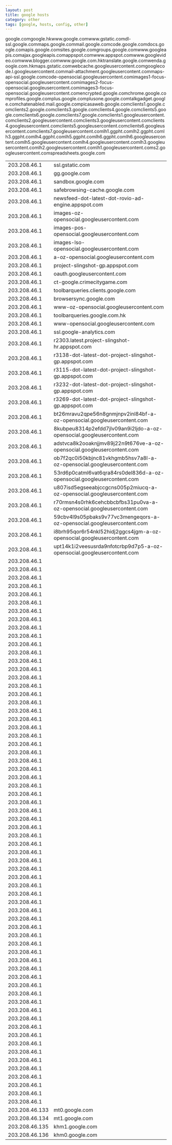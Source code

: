 ```yaml
---
layout: post
title: google hosts
category: other
tags: [google, hosts, config, other]
---
```


<table class="table table-bordered table-striped">
  <tr><td>203.208.46.1</td><td>ssl.gstatic.com</td></tr>
  <tr><td>203.208.46.1</td><td>gg.google.com</td></tr>
  <tr><td>203.208.46.1</td><td>sandbox.google.com</td></tr>
  <tr><td>203.208.46.1</td><td>safebrowsing-cache.google.com</td></tr>
  <tr><td>203.208.46.1</td><td>newsfeed-dot-latest-dot-rovio-ad-engine.appspot.com</td></tr>
  <tr><td>203.208.46.1</td><td>images-oz-opensocial.googleusercontent.com</td></tr>
  <tr><td>203.208.46.1</td><td>images-pos-opensocial.googleusercontent.com</td></tr>
  <tr><td>203.208.46.1</td><td>images-lso-opensocial.googleusercontent.com</td></tr>
  <tr><td>203.208.46.1</td><td>a-oz-opensocial.googleusercontent.com</td></tr>
  <tr><td>203.208.46.1</td><td>project-slingshot-gp.appspot.com</td></tr>
  <tr><td>203.208.46.1</td><td>oauth.googleusercontent.com</td></tr>
  <tr><td>203.208.46.1</td><td>ct-google.crimecitygame.com</td></tr>
  <tr><td>203.208.46.1</td><td>toolbarqueries.clients.google.com</td></tr>
  <tr><td>203.208.46.1</td><td>browsersync.google.com</td></tr>
  <tr><td>203.208.46.1</td><td>www-oz-opensocial.googleusercontent.com</td></tr>
  <tr><td>203.208.46.1</td><td>toolbarqueries.google.com.hk</td></tr>
  <tr><td>203.208.46.1</td><td>www-opensocial.googleusercontent.com</td></tr>
  <tr><td>203.208.46.1</td><td>ssl.google-analytics.com</td></tr>
  <tr><td>203.208.46.1</td><td>r2303.latest.project-slingshot-hr.appspot.com</td></tr>
  <tr><td>203.208.46.1</td><td>r3138-dot-latest-dot-project-slingshot-gp.appspot.com</td></tr>
  <tr><td>203.208.46.1</td><td>r3115-dot-latest-dot-project-slingshot-gp.appspot.com</td></tr>
  <tr><td>203.208.46.1</td><td>r3232-dot-latest-dot-project-slingshot-gp.appspot.com</td></tr>
  <tr><td>203.208.46.1</td><td>r3269-dot-latest-dot-project-slingshot-gp.appspot.com</td></tr>
  <tr><td>203.208.46.1</td><td>bt26mravu2qpe56n8gnmjnpv2inl84bf-a-oz-opensocial.googleusercontent.com</td></tr>
  <tr><td>203.208.46.1</td><td>8kubpeu8314p2efdd7jlv09an9i2ljdo-a-oz-opensocial.googleusercontent.com</td></tr>
  <tr><td>203.208.46.1</td><td>adstvca8k2ooaknjjmv89j22n9t676ve-a-oz-opensocial.googleusercontent.com</td></tr>
  <tr><td>203.208.46.1</td><td>ob7f2qc0i50kbjnc81vkhgmb5hsv7a8l-a-oz-opensocial.googleusercontent.com</td></tr>
  <tr><td>203.208.46.1</td><td>53rd6p0catml6vat6qra84rs0del836d-a-oz-opensocial.googleusercontent.com</td></tr>
  <tr><td>203.208.46.1</td><td>u807isd5egseeabjccgcns005p2miucq-a-oz-opensocial.googleusercontent.com</td></tr>
  <tr><td>203.208.46.1</td><td>r70rmsn4s0rhk6cehcbbcbfbs31pu0va-a-oz-opensocial.googleusercontent.com</td></tr>
  <tr><td>203.208.46.1</td><td>59cbv4l9s05pbaks9v77vc3mengeqors-a-oz-opensocial.googleusercontent.com</td></tr>
  <tr><td>203.208.46.1</td><td>i8brh95qor6r54nkl52hidj2ggcs4jgm-a-oz-opensocial.googleusercontent.com</td></tr>
  <tr><td>203.208.46.1</td><td>upt14k1i2veesusrda9nfotcrbp9d7p5-a-oz-opensocial.googleusercontent.com</td></tr>
  <tr><td>203.208.46.1</td></td>google.com</td></tr>
  <tr><td>203.208.46.1</td></td>google.hk</td></tr>
  <tr><td>203.208.46.1</td></td>www.google.com</td></tr>
  <tr><td>203.208.46.1</td></td>www.gstatic.com</td></tr>
  <tr><td>203.208.46.1</td></td>dl-ssl.google.com</td></tr>
  <tr><td>203.208.46.1</td></td>maps.google.com</td></tr>
  <tr><td>203.208.46.1</td></td>mail.google.com</td></tr>
  <tr><td>203.208.46.1</td></td>code.google.com</td></tr>
  <tr><td>203.208.46.1</td></td>docs.google.com</td></tr>
  <tr><td>203.208.46.1</td></td>apis.google.com</td></tr>
  <tr><td>203.208.46.1</td></td>sites.google.com</td></tr>
  <tr><td>203.208.46.1</td></td>groups.google.com</td></tr>
  <tr><td>203.208.46.1</td></td>www.googleapis.com</td></tr>
  <tr><td>203.208.46.1</td></td>ajax.googleapis.com</td></tr>
  <tr><td>203.208.46.1</td></td>appspot.com</td></tr>
  <tr><td>203.208.46.1</td></td>www.appspot.com</td></tr>
  <tr><td>203.208.46.1</td></td>www.googlevideo.com</td></tr>
  <tr><td>203.208.46.1</td></td>www.blogger.com</td></tr>
  <tr><td>203.208.46.1</td></td>www.google.com.hk</td></tr>
  <tr><td>203.208.46.1</td></td>translate.google.com</td></tr>
  <tr><td>203.208.46.1</td></td>wenda.google.com.hk</td></tr>
  <tr><td>203.208.46.1</td></td>maps.gstatic.com</td></tr>
  <tr><td>203.208.46.1</td></td>webcache.googleusercontent.com</td></tr>
  <tr><td>203.208.46.1</td></td>googlecode.l.googleusercontent.com</td></tr>
  <tr><td>203.208.46.1</td></td>mail-attachment.googleusercontent.com</td></tr>
  <tr><td>203.208.46.1</td></td>maps-api-ssl.google.com</td></tr>
  <tr><td>203.208.46.1</td></td>code-opensocial.googleusercontent.com</td></tr>
  <tr><td>203.208.46.1</td></td>images1-focus-opensocial.googleusercontent.com</td></tr>
  <tr><td>203.208.46.1</td></td>images2-focus-opensocial.googleusercontent.com</td></tr>
  <tr><td>203.208.46.1</td></td>images3-focus-opensocial.googleusercontent.com</td></tr>
  <tr><td>203.208.46.1</td></td>encrypted.google.com</td></tr>
  <tr><td>203.208.46.1</td></td>chrome.google.com</td></tr>
  <tr><td>203.208.46.1</td></td>profiles.google.com</td></tr>
  <tr><td>203.208.46.1</td></td>plus.google.com</td></tr>
  <tr><td>203.208.46.1</td></td>plusone.google.com</td></tr>
  <tr><td>203.208.46.1</td></td>talkgadget.google.com</td></tr>
  <tr><td>203.208.46.1</td></td>chatenabled.mail.google.com</td></tr>
  <tr><td>203.208.46.1</td></td>picasaweb.google.com</td></tr>
  <tr><td>203.208.46.1</td></td>clients1.google.com</td></tr>
  <tr><td>203.208.46.1</td></td>clients2.google.com</td></tr>
  <tr><td>203.208.46.1</td></td>clients3.google.com</td></tr>
  <tr><td>203.208.46.1</td></td>clients4.google.com</td></tr>
  <tr><td>203.208.46.1</td></td>clients5.google.com</td></tr>
  <tr><td>203.208.46.1</td></td>clients6.google.com</td></tr>
  <tr><td>203.208.46.1</td></td>clients7.google.com</td></tr>
  <tr><td>203.208.46.1</td></td>clients1.googleusercontent.com</td></tr>
  <tr><td>203.208.46.1</td></td>clients2.googleusercontent.com</td></tr>
  <tr><td>203.208.46.1</td></td>clients3.googleusercontent.com</td></tr>
  <tr><td>203.208.46.1</td></td>clients4.googleusercontent.com</td></tr>
  <tr><td>203.208.46.1</td></td>clients5.googleusercontent.com</td></tr>
  <tr><td>203.208.46.1</td></td>clients6.googleusercontent.com</td></tr>
  <tr><td>203.208.46.1</td></td>clients7.googleusercontent.com</td></tr>
  <tr><td>203.208.46.1</td></td>lh1.ggpht.com</td></tr>
  <tr><td>203.208.46.1</td></td>lh2.ggpht.com</td></tr>
  <tr><td>203.208.46.1</td></td>lh3.ggpht.com</td></tr>
  <tr><td>203.208.46.1</td></td>lh4.ggpht.com</td></tr>
  <tr><td>203.208.46.1</td></td>lh5.ggpht.com</td></tr>
  <tr><td>203.208.46.1</td></td>lh6.ggpht.com</td></tr>
  <tr><td>203.208.46.1</td></td>lh6.googleusercontent.com</td></tr>
  <tr><td>203.208.46.1</td></td>lh5.googleusercontent.com</td></tr>
  <tr><td>203.208.46.1</td></td>lh4.googleusercontent.com</td></tr>
  <tr><td>203.208.46.1</td></td>lh3.googleusercontent.com</td></tr>
  <tr><td>203.208.46.1</td></td>lh2.googleusercontent.com</td></tr>
  <tr><td>203.208.46.1</td></td>lh1.googleusercontent.com</td></tr>
  <tr><td>203.208.46.1</td></td>s2.googleusercontent.com</td></tr>
  <tr><td>203.208.46.1</td></td>spreadsheets.google.com</td></tr>
  <tr><td>203.208.46.133</td><td>mt0.google.com</td></tr>
  <tr><td>203.208.46.134</td><td>mt1.google.com</td></tr>
  <tr><td>203.208.46.135</td><td>khm1.google.com</td></tr>
  <tr><td>203.208.46.136</td><td>khm0.google.com</td></tr>
</table>